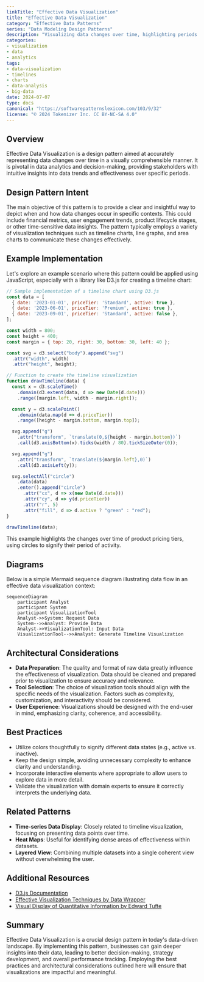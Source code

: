 ```yaml
---
linkTitle: "Effective Data Visualization"
title: "Effective Data Visualization"
category: "Effective Data Patterns"
series: "Data Modeling Design Patterns"
description: "Visualizing data changes over time, highlighting periods of effectiveness."
categories:
- visualization
- data
- analytics
tags:
- data-visualization
- timelines
- charts
- data-analysis
- big-data
date: 2024-07-07
type: docs
canonical: "https://softwarepatternslexicon.com/103/9/32"
license: "© 2024 Tokenizer Inc. CC BY-NC-SA 4.0"
---
```



## Overview

Effective Data Visualization is a design pattern aimed at accurately representing data changes over time in a visually comprehensible manner. It is pivotal in data analytics and decision-making, providing stakeholders with intuitive insights into data trends and effectiveness over specific periods.

## Design Pattern Intent

The main objective of this pattern is to provide a clear and insightful way to depict when and how data changes occur in specific contexts. This could include financial metrics, user engagement trends, product lifecycle stages, or other time-sensitive data insights. The pattern typically employs a variety of visualization techniques such as timeline charts, line graphs, and area charts to communicate these changes effectively.

## Example Implementation

Let's explore an example scenario where this pattern could be applied using JavaScript, especially with a library like D3.js for creating a timeline chart:

```javascript
// Sample implementation of a timeline chart using D3.js
const data = [
  { date: '2023-01-01', priceTier: 'Standard', active: true },
  { date: '2023-06-01', priceTier: 'Premium', active: true },
  { date: '2023-09-01', priceTier: 'Standard', active: false },
];

const width = 800;
const height = 400;
const margin = { top: 20, right: 30, bottom: 30, left: 40 };

const svg = d3.select("body").append("svg")
  .attr("width", width)
  .attr("height", height);

// Function to create the timeline visualization
function drawTimeline(data) {
  const x = d3.scaleTime()
    .domain(d3.extent(data, d => new Date(d.date)))
    .range([margin.left, width - margin.right]);

  const y = d3.scalePoint()
    .domain(data.map(d => d.priceTier))
    .range([height - margin.bottom, margin.top]);

  svg.append("g")
    .attr("transform", `translate(0,${height - margin.bottom})`)
    .call(d3.axisBottom(x).ticks(width / 80).tickSizeOuter(0));

  svg.append("g")
    .attr("transform", `translate(${margin.left},0)`)
    .call(d3.axisLeft(y));

  svg.selectAll("circle")
    .data(data)
    .enter().append("circle")
      .attr("cx", d => x(new Date(d.date)))
      .attr("cy", d => y(d.priceTier))
      .attr("r", 5)
      .attr("fill", d => d.active ? "green" : "red");
}

drawTimeline(data);
```

This example highlights the changes over time of product pricing tiers, using circles to signify their period of activity.

## Diagrams

Below is a simple Mermaid sequence diagram illustrating data flow in an effective data visualization context:

```mermaid
sequenceDiagram
    participant Analyst
    participant System
    participant VisualizationTool
    Analyst->>System: Request Data
    System-->>Analyst: Provide Data
    Analyst->>VisualizationTool: Input Data
    VisualizationTool-->>Analyst: Generate Timeline Visualization
```

## Architectural Considerations

- **Data Preparation**: The quality and format of raw data greatly influence the effectiveness of visualization. Data should be cleaned and prepared prior to visualization to ensure accuracy and relevance.
- **Tool Selection**: The choice of visualization tools should align with the specific needs of the visualization. Factors such as complexity, customization, and interactivity should be considered.
- **User Experience**: Visualizations should be designed with the end-user in mind, emphasizing clarity, coherence, and accessibility.

## Best Practices

- Utilize colors thoughtfully to signify different data states (e.g., active vs. inactive).
- Keep the design simple, avoiding unnecessary complexity to enhance clarity and understanding.
- Incorporate interactive elements where appropriate to allow users to explore data in more detail.
- Validate the visualization with domain experts to ensure it correctly interprets the underlying data.

## Related Patterns

- **Time-series Data Display**: Closely related to timeline visualization, focusing on presenting data points over time.
- **Heat Maps**: Useful for identifying dense areas of effectiveness within datasets.
- **Layered View**: Combining multiple datasets into a single coherent view without overwhelming the user.

## Additional Resources

- [D3.js Documentation](https://d3js.org)
- [Effective Visualization Techniques by Data Wrapper](https://datawrapper.de)
- [Visual Display of Quantitative Information by Edward Tufte](https://www.edwardtufte.com/tufte/books_vdq)

## Summary

Effective Data Visualization is a crucial design pattern in today's data-driven landscape. By implementing this pattern, businesses can gain deeper insights into their data, leading to better decision-making, strategy development, and overall performance tracking. Employing the best practices and architectural considerations outlined here will ensure that visualizations are impactful and meaningful.
